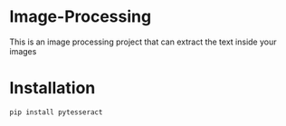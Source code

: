 # Image-Processing
This is an image processing project that can extract the text inside your images

# Installation  
```python
pip install pytesseract
```

